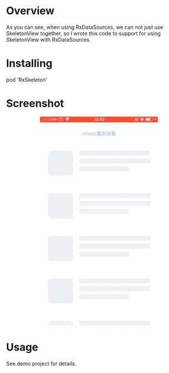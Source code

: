 # Overview

As you can see, when using RxDataSources, we can not just use SkeletonView together, so I wrote this code to support for using SkeletonView with RxDataSources.

# Installing 

pod 'RxSkeleton'

# Screenshot

<p align="center">
  <img width="320" height="568" src="preview/snapshot.gif"/>
</p>

# Usage

See demo project for details.
